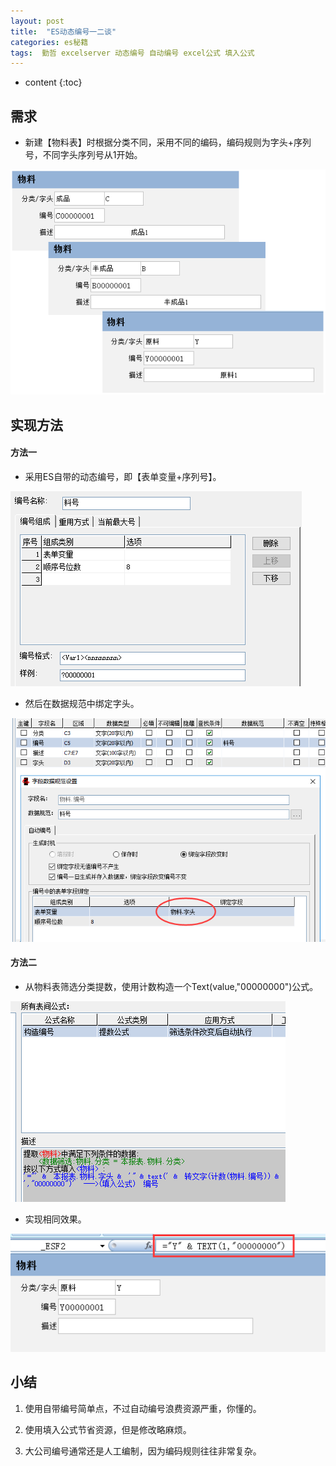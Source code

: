 ```yaml
---
layout: post
title:  "ES动态编号一二谈"
categories: es秘籍
tags:  勤哲 excelserver 动态编号 自动编号 excel公式 填入公式
---
```


* content
{:toc}

## 需求
* 新建【物料表】时根据分类不同，采用不同的编码，编码规则为字头+序列号，不同字头序列号从1开始。
 
![](/img/ess12-0.png)

## 实现方法

#### 方法一
* 采用ES自带的动态编号，即【表单变量+序列号】。

![](/img/ess12-1.png)

* 然后在数据规范中绑定字头。

![](/img/ess12-2.png)
 
#### 方法二
* 从物料表筛选分类提数，使用计数构造一个Text(value,"00000000")公式。
 
![](/img/ess12-3.png)

* 实现相同效果。

![](/img/ess12-4.png)

## 小结
1. 使用自带编号简单点，不过自动编号浪费资源严重，你懂的。

2. 使用填入公式节省资源，但是修改略麻烦。

3. 大公司编号通常还是人工编制，因为编码规则往往非常复杂。